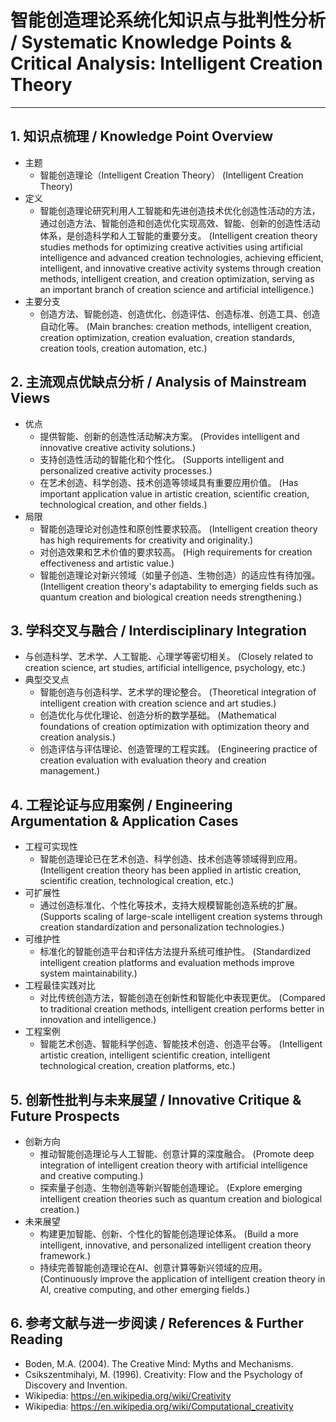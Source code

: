 # 智能创造理论系统化知识点与批判性分析 / Systematic Knowledge Points & Critical Analysis: Intelligent Creation Theory

---

## 1. 知识点梳理 / Knowledge Point Overview

- 主题
  - 智能创造理论（Intelligent Creation Theory）
      (Intelligent Creation Theory)
- 定义
  - 智能创造理论研究利用人工智能和先进创造技术优化创造性活动的方法，通过创造方法、智能创造和创造优化实现高效、智能、创新的创造性活动体系，是创造科学和人工智能的重要分支。
      (Intelligent creation theory studies methods for optimizing creative activities using artificial intelligence and advanced creation technologies, achieving efficient, intelligent, and innovative creative activity systems through creation methods, intelligent creation, and creation optimization, serving as an important branch of creation science and artificial intelligence.)
- 主要分支
  - 创造方法、智能创造、创造优化、创造评估、创造标准、创造工具、创造自动化等。
      (Main branches: creation methods, intelligent creation, creation optimization, creation evaluation, creation standards, creation tools, creation automation, etc.)

## 2. 主流观点优缺点分析 / Analysis of Mainstream Views

- 优点
  - 提供智能、创新的创造性活动解决方案。
      (Provides intelligent and innovative creative activity solutions.)
  - 支持创造性活动的智能化和个性化。
      (Supports intelligent and personalized creative activity processes.)
  - 在艺术创造、科学创造、技术创造等领域具有重要应用价值。
      (Has important application value in artistic creation, scientific creation, technological creation, and other fields.)
- 局限
  - 智能创造理论对创造性和原创性要求较高。
      (Intelligent creation theory has high requirements for creativity and originality.)
  - 对创造效果和艺术价值的要求较高。
      (High requirements for creation effectiveness and artistic value.)
  - 智能创造理论对新兴领域（如量子创造、生物创造）的适应性有待加强。
      (Intelligent creation theory's adaptability to emerging fields such as quantum creation and biological creation needs strengthening.)

## 3. 学科交叉与融合 / Interdisciplinary Integration

- 与创造科学、艺术学、人工智能、心理学等密切相关。
  (Closely related to creation science, art studies, artificial intelligence, psychology, etc.)
- 典型交叉点
  - 智能创造与创造科学、艺术学的理论整合。
      (Theoretical integration of intelligent creation with creation science and art studies.)
  - 创造优化与优化理论、创造分析的数学基础。
      (Mathematical foundations of creation optimization with optimization theory and creation analysis.)
  - 创造评估与评估理论、创造管理的工程实践。
      (Engineering practice of creation evaluation with evaluation theory and creation management.)

## 4. 工程论证与应用案例 / Engineering Argumentation & Application Cases

- 工程可实现性
  - 智能创造理论已在艺术创造、科学创造、技术创造等领域得到应用。
      (Intelligent creation theory has been applied in artistic creation, scientific creation, technological creation, etc.)
- 可扩展性
  - 通过创造标准化、个性化等技术，支持大规模智能创造系统的扩展。
      (Supports scaling of large-scale intelligent creation systems through creation standardization and personalization technologies.)
- 可维护性
  - 标准化的智能创造平台和评估方法提升系统可维护性。
      (Standardized intelligent creation platforms and evaluation methods improve system maintainability.)
- 工程最佳实践对比
  - 对比传统创造方法，智能创造在创新性和智能化中表现更优。
      (Compared to traditional creation methods, intelligent creation performs better in innovation and intelligence.)
- 工程案例
  - 智能艺术创造、智能科学创造、智能技术创造、创造平台等。
      (Intelligent artistic creation, intelligent scientific creation, intelligent technological creation, creation platforms, etc.)

## 5. 创新性批判与未来展望 / Innovative Critique & Future Prospects

- 创新方向
  - 推动智能创造理论与人工智能、创意计算的深度融合。
      (Promote deep integration of intelligent creation theory with artificial intelligence and creative computing.)
  - 探索量子创造、生物创造等新兴智能创造理论。
      (Explore emerging intelligent creation theories such as quantum creation and biological creation.)
- 未来展望
  - 构建更加智能、创新、个性化的智能创造理论体系。
      (Build a more intelligent, innovative, and personalized intelligent creation theory framework.)
  - 持续完善智能创造理论在AI、创意计算等新兴领域的应用。
      (Continuously improve the application of intelligent creation theory in AI, creative computing, and other emerging fields.)

## 6. 参考文献与进一步阅读 / References & Further Reading

- Boden, M.A. (2004). The Creative Mind: Myths and Mechanisms.
- Csikszentmihalyi, M. (1996). Creativity: Flow and the Psychology of Discovery and Invention.
- Wikipedia: <https://en.wikipedia.org/wiki/Creativity>
- Wikipedia: <https://en.wikipedia.org/wiki/Computational_creativity>
